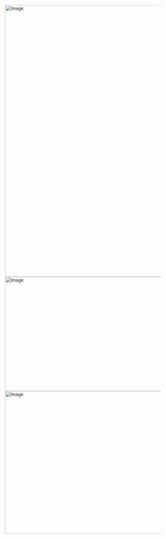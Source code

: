  <img width="1898" height="880" alt="Image" src="https://github.com/user-attachments/assets/759afa41-f509-415c-b411-5b16e02a1059" />
 
<img width="1861" height="370" alt="Image" src="https://github.com/user-attachments/assets/9dc61b49-23b6-44e1-8c40-7924b7591bde" />
<img width="1836" height="462" alt="Image" src="https://github.com/user-attachments/assets/770d71c1-62f1-4be9-82e9-c2c5832abbaf" />

 
